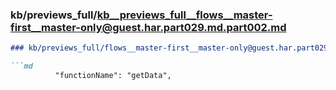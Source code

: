 ### kb/previews_full/kb__previews_full__flows__master-first__master-only@guest.har.part029.md.part002.md

```md
### kb/previews_full/flows__master-first__master-only@guest.har.part029.md (part 002)

```md
          "functionName": "getData",
                            
```

```

```
